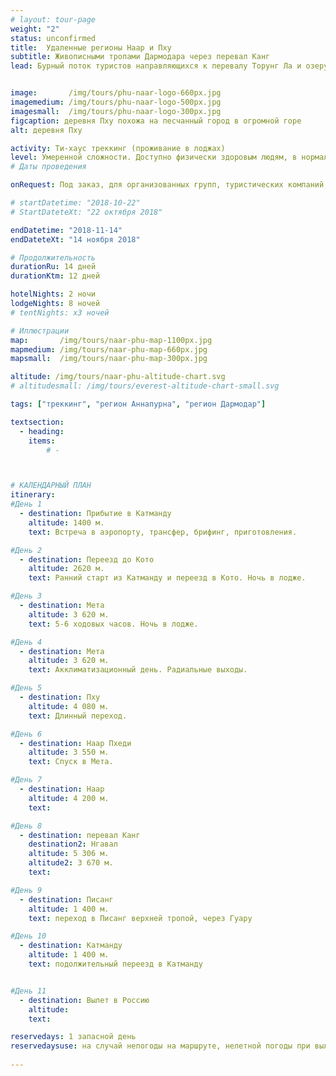 ```yaml
---
# layout: tour-page
weight: "2"
status: unconfirmed
title:  Удаленные регионы Наар и Пху
subtitle: Живописными тропами Дармодара через перевал Канг
lead: Бурный поток туристов направляющихся к перевалу Торунг Ла и озеру Теличе, ответвляется на север очень тонким ручейком ценителей диких гор и сохранившегося, аутентичного тибетского этноса. Закрытые до 2002 года для туризма, долины Наар и Пху, хоть и соседствуют с популярными маршрутами Аннапурны, в том же время остаются малоизвестными и редкопосещаемыми, но крайне интересными уголками высокогорных Гималаев. Несмотря на соседство с Тибетом, регион не зависим от торговли и туризма. Разведение яков и животноводство и по сей день остаются оплотом местной экономики. Кажется, что традиционные каменные стены деревни Пху, сохранили образ жизни нетронутым на протяжении веков.


image:       /img/tours/phu-naar-logo-660px.jpg
imagemedium: /img/tours/phu-naar-logo-500px.jpg
imagesmall:  /img/tours/phu-naar-logo-300px.jpg
figcaption: деревня Пху похожа на песчанный город в огромной горе
alt: деревня Пху

activity: Ти-хаус треккинг (проживание в лоджах)
level: Умеренной сложности. Доступно физически здоровым людям, в нормальной физической форме.
# Даты проведения

onRequest: Под заказ, для организованных групп, туристических компаний, клубов.

# startDatetime: "2018-10-22"
# StartDateteXt: "22 октября 2018"

endDatetime: "2018-11-14"
endDateteXt: "14 ноября 2018"

# Продолжительность
durationRu: 14 дней
durationKtm: 12 дней

hotelNights: 2 ночи
lodgeNights: 8 ночей
# tentNights: x3 ночей

# Иллюстрации
map:       /img/tours/naar-phu-map-1100px.jpg
mapmedium: /img/tours/naar-phu-map-660px.jpg
mapsmall:  /img/tours/naar-phu-map-300px.jpg

altitude: /img/tours/naar-phu-altitude-chart.svg
# altitudesmall: /img/tours/everest-altitude-chart-small.svg

tags: ["треккинг", "регион Аннапурна", "регион Дармодар"]

textsection:
  - heading:
    items:
        # -



# КАЛЕНДАРНЫЙ ПЛАН
itinerary:
#День 1
  - destination: Прибытие в Катманду
    altitude: 1400 м.
    text: Встреча в аэропорту, трансфер, брифинг, приготовления.

#День 2
  - destination: Переезд до Кото
    altitude: 2620 м.
    text: Ранний старт из Катманду и переезд в Кото. Ночь в лодже.

#День 3
  - destination: Мета
    altitude: 3 620 м.
    text: 5-6 ходовых часов. Ночь в лодже.

#День 4
  - destination: Мета
    altitude: 3 620 м.
    text: Акклиматизационный день. Радиальные выходы.

#День 5
  - destination: Пху
    altitude: 4 080 м.
    text: Длинный переход.

#День 6
  - destination: Наар Пхеди
    altitude: 3 550 м.
    text: Спуск в Мета. 

#День 7
  - destination: Наар
    altitude: 4 200 м.
    text: 

#День 8
  - destination: перевал Канг
    destination2: Нгавал
    altitude: 5 306 м.
    altitude2: 3 670 м.
    text: 

#День 9
  - destination: Писанг
    altitude: 1 400 м.
    text: переход в Писанг верхней тропой, через Гуару

#День 10
  - destination: Катманду
    altitude: 1 400 м.
    text: подолжительный переезд в Катманду


#День 11
  - destination: Вылет в Россию
    altitude: 
    text: 

reservedays: 1 запасной день
reservedaysuse: на случай непогоды на маршруте, нелетной погоды при вылете из Луклы, недостатка акклиматизации и непредвиденных обстоятельств.
 
---
```



